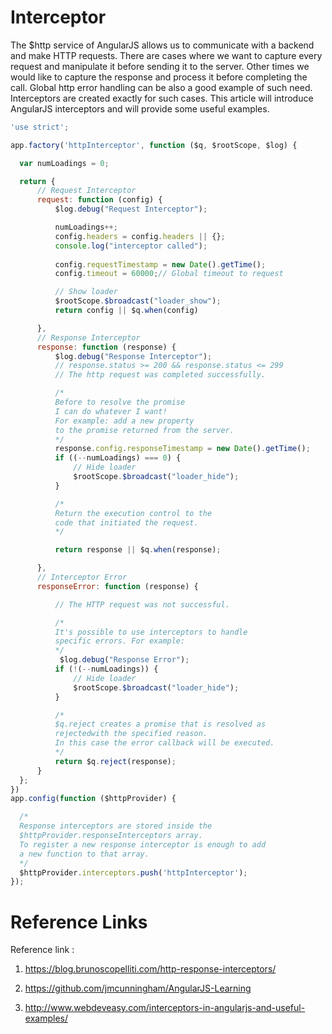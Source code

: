 # Interceptor
 The $http service of AngularJS allows us to communicate with a backend and make HTTP requests. There are cases where we want to capture every request and manipulate it before sending it to the server. Other times we would like to capture the response and process it before completing the call. Global http error handling can be also a good example of such need. Interceptors are created exactly for such cases. This article will introduce AngularJS interceptors and will provide some useful examples.

  ```JavaScript
'use strict';

app.factory('httpInterceptor', function ($q, $rootScope, $log) {

    var numLoadings = 0;

    return {
        // Request Interceptor
        request: function (config) {
            $log.debug("Request Interceptor");

            numLoadings++;
            config.headers = config.headers || {};
            console.log("interceptor called");
    
            config.requestTimestamp = new Date().getTime();
            config.timeout = 60000;// Global timeout to request

            // Show loader
            $rootScope.$broadcast("loader_show");
            return config || $q.when(config)

        },
        // Response Interceptor
        response: function (response) {
            $log.debug("Response Interceptor");
            // response.status >= 200 && response.status <= 299
            // The http request was completed successfully.

            /*
            Before to resolve the promise
            I can do whatever I want!
            For example: add a new property
            to the promise returned from the server.
            */
            response.config.responseTimestamp = new Date().getTime();
            if ((--numLoadings) === 0) {
                // Hide loader
                $rootScope.$broadcast("loader_hide");
            }

            /*
            Return the execution control to the
            code that initiated the request.
            */

            return response || $q.when(response);

        },
        // Interceptor Error
        responseError: function (response) {

            // The HTTP request was not successful.

            /*
            It's possible to use interceptors to handle
            specific errors. For example:
            */
             $log.debug("Response Error");
            if (!(--numLoadings)) {
                // Hide loader
                $rootScope.$broadcast("loader_hide");
            }

            /*
            $q.reject creates a promise that is resolved as
            rejectedwith the specified reason.
            In this case the error callback will be executed.
            */
            return $q.reject(response);
        }
    };
})
app.config(function ($httpProvider) {

    /*
    Response interceptors are stored inside the
    $httpProvider.responseInterceptors array.
    To register a new response interceptor is enough to add
    a new function to that array.
    */
    $httpProvider.interceptors.push('httpInterceptor');
});

```

# Reference Links
Reference link :

1) https://blog.brunoscopelliti.com/http-response-interceptors/

2) https://github.com/jmcunningham/AngularJS-Learning

3) http://www.webdeveasy.com/interceptors-in-angularjs-and-useful-examples/
